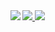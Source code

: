 <div >
   <img align="left" src="https://github-readme-stats.vercel.app/api/top-langs/?username=wallebus" />
   
 <a align="right" href="https://minesweeper-lite.netlify.app"  >
      <img src="https://github-readme-stats.vercel.app/api/pin/?username=wallebus&repo=Threejs-display&" />
    </a>
    <a align="right href="https://threejs-demo.netlify.app"  >
      <img  src="https://github-readme-stats.vercel.app/api/pin/?username=wallebus&repo=mine-sweeper" />
    </a>
</div>
